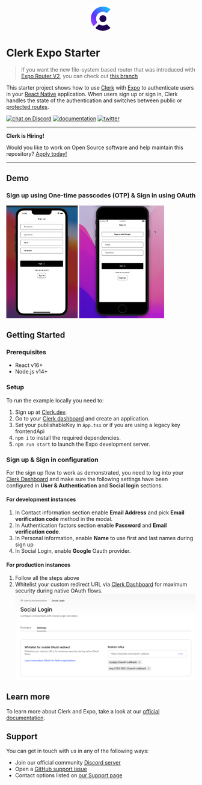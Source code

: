 <p align="center">
  <a href="https://clerk.dev?utm_source=github&utm_medium=clerk_expo" target="_blank">
    <picture>
      <source media="(prefers-color-scheme: dark)" srcset="./docs/clerk-logo-dark.png">
      <img src="./docs/clerk-logo-light.png" height="64">
    </picture>
  </a>
  <br />
</p>

# Clerk Expo Starter

> If you want the new file-system based router that was introduced with [Expo Router V2](https://blog.expo.dev/introducing-expo-router-v2-3850fd5c3ca1), you can check out [this branch](https://github.com/clerkinc/clerk-expo-starter/tree/router-v2)

This starter project shows how to use [Clerk](https://www.clerk.dev/?utm_source=github&utm_medium=starter_repos&utm_campaign=expo_starter) with [Expo](https://expo.dev/) to authenticate users in your [React Native](https://reactnative.dev/) application. When users sign up or sign in, Clerk handles the state of the authentication and switches between public or [protected routes](https://reactnavigation.org/docs/auth-flow).

[![chat on Discord](https://img.shields.io/discord/856971667393609759.svg?logo=discord)](https://discord.com/invite/b5rXHjAg7A)
[![documentation](https://img.shields.io/badge/documentation-clerk-green.svg)](https://docs.clerk.dev)
[![twitter](https://img.shields.io/twitter/follow/ClerkDev?style=social)](https://twitter.com/intent/follow?screen_name=ClerkDev)

---

**Clerk is Hiring!**

Would you like to work on Open Source software and help maintain this repository? [Apply today!](https://apply.workable.com/clerk-dev/)

---

## Demo

### Sign up using One-time passcodes (OTP) & Sign in using OAuth

<div float="left">
  <img src="./docs/sign-up-otp-demo.gif" height="300">
  <img src="./docs/sign-in-oauth-demo.gif" height="300">
</div>

## Getting Started

### Prerequisites

- React v16+
- Node.js v14+

### Setup

To run the example locally you need to:

1. Sign up at [Clerk.dev](https://www.clerk.dev/?utm_source=github&utm_medium=starter_repos&utm_campaign=expo_starter).
2. Go to your [Clerk dashboard](https://dashboard.clerk.dev/?utm_source=github&utm_medium=starter_repos&utm_campaign=expo_starter) and create an application.
3. Set your publishableKey in `App.tsx` or if you are using a legacy key frontendApi
4. `npm i` to install the required dependencies.
5. `npm run start` to launch the Expo development server.

### Sign up & Sign in configuration

For the sign up flow to work as demonstrated, you need to log into your [Clerk Dashboard](https://dashboard.clerk.dev/?utm_source=github&utm_medium=starter_repos&utm_campaign=expo_starter) and make sure the following settings have been configured in **User & Authentication** and **Social login** sections:

#### For development instances

1. In Contact information section enable **Email Address** and pick **Email verification code** method in the modal.
2. In Authentication factors section enable **Password** and **Email verification code**.
3. In Personal information, enable **Name** to use first and last names during sign up
4. In Social Login, enable **Google** Oauth provider.

#### For production instances

1. Follow all the steps above
2. Whitelist your custom redirect URL via [Clerk Dashboard](https://dashboard.clerk.dev/last-active?path=/user-authentication/social-login) for maximum security during native OAuth flows.
   ![This is an image](./docs/whitelist-redirect-urls-for-mobile-oauth.png)

## Learn more

To learn more about Clerk and Expo, take a look at our
[official documentation](https://reference.clerk.dev/reference/clerk-expo?utm_source=github&utm_medium=starter_repos&utm_campaign=expo_starter).

## Support

You can get in touch with us in any of the following ways:

- Join our official community [Discord server](https://discord.com/invite/b5rXHjAg7A)
- Open a [GitHub support issue](https://github.com/clerkinc/javascript/issues/new?assignees=&labels=question&template=ask_a_question.md&title=Support%3A+)
- Contact options listed on [our Support page](https://clerk.dev/support?utm_source=github&utm_medium=clerk_expo_starter)
